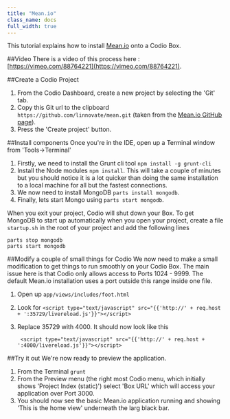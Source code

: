 ```yaml
---
title: "Mean.io"
class_name: docs
full_width: true
---
```


This tutorial explains how to install [Mean.io](http://www.mean.io) onto a Codio Box.

##Video
There is a video of this process here : [https://vimeo.com/88764221](https://vimeo.com/88764221).

##Create a Codio Project

1. From the Codio Dashboard, create a new project by selecting the 'Git' tab.
1. Copy this Git url to the clipboard `https://github.com/linnovate/mean.git` (taken from the [Mean.io GitHub page](https://github.com/linnovate/mean)).
1. Press the 'Create project' button.

##Install components
Once you're in the IDE, open up a Terminal window from 'Tools->Terminal'

1. Firstly, we need to install the Grunt cli tool `npm install -g grunt-cli`
1. Install the Node modules `npm install`. This will take a couple of minutes but you should notice it is a lot quicker than doing the same installation to a local machine for all but the fastest connections.
1. We now need to install MongoDB `parts install mongodb`.
1. Finally, lets start Mongo using `parts start mongodb`.

When you exit your project, Codio will shut down your Box. To get MongoDB to start up automatically when you open your project, create a file `startup.sh` in the root of your project and add the following lines

    parts stop mongodb
    parts start mongodb

##Modify a couple of small things for Codio
We now need to make a small modification to get things to run smoothly on your Codio Box. The main issue here is that Codio only allows access to Ports 1024 - 9999. The default Mean.io installation uses a port outside this range inside one file.

1. Open up `app/views/includes/foot.html`
1. Look for `<script type="text/javascript" src="{{'http://' + req.host + ':35729/livereload.js'}}"></script>`
1. Replace 35729 with 4000. It should now look like this

        <script type="text/javascript" src="{{'http://' + req.host + ':4000/livereload.js'}}"></script>

##Try it out
We're now ready to preview the application.

1. From the Terminal `grunt`
1. From the Preview menu (the right most Codio menu, which initially shows 'Project Index (static)') select 'Box URL' which will access your application over Port 3000.
1. You should now see the basic Mean.io application running and showing 'This is the home view' underneath the larg black bar.


